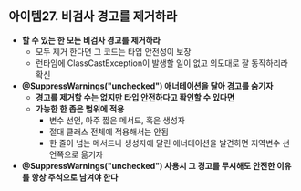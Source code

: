 ## 아이템27. 비검사 경고를 제거하라
* **할 수 있는 한 모든 비검사 경고를 제거하라**
	* 모두 제거 한다면 그 코드는 타입 안전성이 보장
	* 런타임에 ClassCastException이 발생할 일이 없고 의도대로 잘 동작하리라 확신
* **@SuppressWarnings("unchecked") 애너테이션을 달아 경고를 숨기자**
	* **경고를 제거할 수는 없지만 타입 안전하다고 확인할 수 있다면**
	* **가능한 한 좁은 범위에 적용**
		* 변수 선언, 아주 짧은 메서드, 혹은 생성자
		* 절대 클래스 전체에 적용해서는 안됨
		* 한 줄이 넘는 메서드나 생성자에 달린 애너테이션을 발견하면 지역변수 선언쪽으로 옮기자
* **@SuppressWarnings("unchecked") 사용시 그 경고를 무시해도 안전한 이유를 항상 주석으로 남겨야 한다**
<!--stackedit_data:
eyJoaXN0b3J5IjpbMTUyMzA2ODQwN119
-->